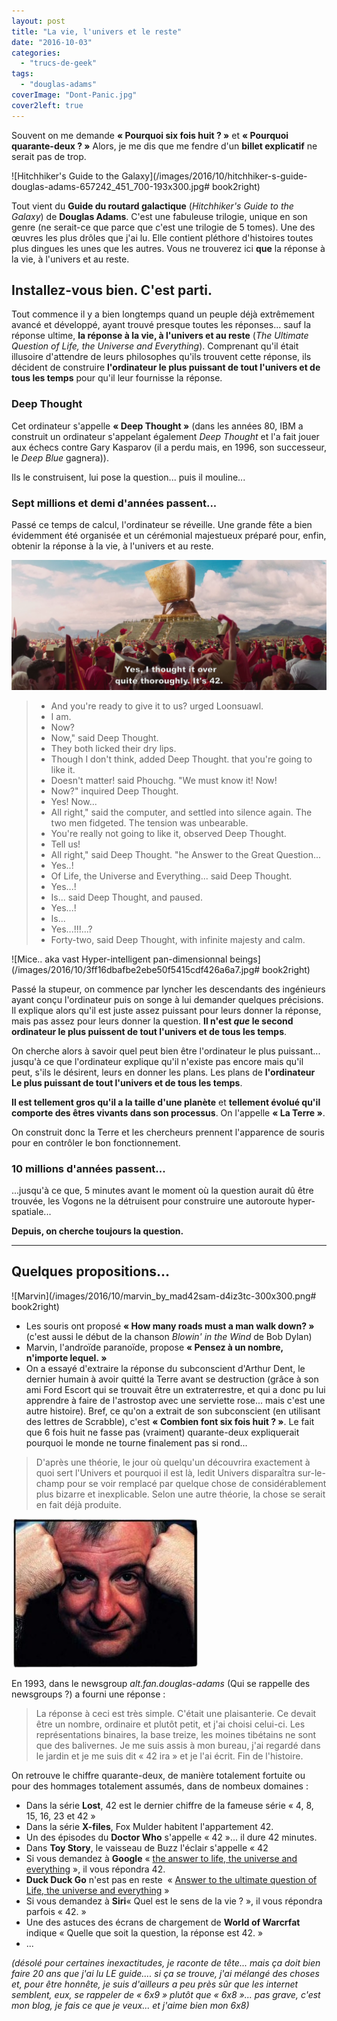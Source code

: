 ```yaml
---
layout: post
title: "La vie, l'univers et le reste"
date: "2016-10-03"
categories: 
  - "trucs-de-geek"
tags: 
  - "douglas-adams"
coverImage: "Dont-Panic.jpg"
cover2left: true
---
```


Souvent on me demande **« Pourquoi six fois huit ? »** et **« Pourquoi quarante-deux ? »** Alors, je me dis que me fendre d'un **billet explicatif** ne serait pas de trop.

![Hitchhiker's Guide to the Galaxy](/images/2016/10/hitchhiker-s-guide-douglas-adams-657242_451_700-193x300.jpg# book2right)

Tout vient du **Guide du routard galactique** (_Hitchhiker's Guide to the Galaxy_) de **Douglas Adams**. C'est une fabuleuse trilogie, unique en son genre (ne serait-ce que parce que c'est une trilogie de 5 tomes). Une des œuvres les plus drôles que j'ai lu. Elle contient pléthore d'histoires toutes plus dingues les unes que les autres. Vous ne trouverez ici **que** la réponse à la vie, à l'univers et au reste.

## Installez-vous bien. C'est parti.

Tout commence il y a bien longtemps quand un peuple déjà extrêmement avancé et développé, ayant trouvé presque toutes les réponses... sauf la réponse ultime, **la réponse à la vie, à l'univers et au reste** (_The Ultimate Question of Life, the Universe and Everything_). Comprenant qu'il était illusoire d'attendre de leurs philosophes qu'ils trouvent cette réponse, ils décident de construire **l'ordinateur le plus puissant de tout l'univers et de tous les temps** pour qu'il leur fournisse la réponse.

### Deep Thought

Cet ordinateur s'appelle **« Deep Thought »** (dans les années 80, IBM a construit un ordinateur s'appelant également _Deep Thought_ et l'a fait jouer aux échecs contre Gary Kasparov (il a perdu mais, en 1996, son successeur, le _Deep Blue_ gagnera)).

Ils le construisent, lui pose la question... puis il mouline...

### Sept millions et demi d'années passent...

Passé ce temps de calcul, l'ordinateur se réveille. Une grande fête a bien évidemment été organisée et un cérémonial majestueux préparé pour, enfin, obtenir la réponse à la vie, à l'univers et au reste.

![Deep Thought](/images/2016/10/vlcsnap-2011-01-17-16h21m27s224-1024x422-1024x422.png)

<blockquote class="citation" lang="en">
	<ul>
<li>And you're ready to give it to us? urged Loonsuawl.</li>
<li>I am.</li>
<li>Now?</li>
<li>Now," said Deep Thought.</li>
<li>They both licked their dry lips.</li>
<li>Though I don't think, added Deep Thought. that you're going to like it.</li>
<li>Doesn't matter! said Phouchg. "We must know it! Now!</li>
<li>Now?" inquired Deep Thought.</li>
<li>Yes! Now...</li>
<li>All right," said the computer, and settled into silence again. The two men fidgeted. The tension was unbearable.</li>
<li>You're really not going to like it, observed Deep Thought.</li>
<li>Tell us!</li>
<li>All right," said Deep Thought. "he Answer to the Great Question...</li>
<li>Yes..!</li>
<li>Of Life, the Universe and Everything... said Deep Thought.</li>
<li>Yes...!</li>
<li>Is... said Deep Thought, and paused.</li>
<li>Yes...!</li>
<li>Is...</li>
<li>Yes...!!!...?</li>
<li>Forty-two, said Deep Thought, with infinite majesty and calm.</li>
	</ul>
</blockquote>

![Mice.. aka vast Hyper-intelligent pan-dimensionnal beings](/images/2016/10/3ff16dbafbe2ebe50f5415cdf426a6a7.jpg# book2right)

Passé la stupeur, on commence par lyncher les descendants des ingénieurs ayant conçu l'ordinateur puis on songe à lui demander quelques précisions. Il explique alors qu'il est juste assez puissant pour leurs donner la réponse, mais pas assez pour leurs donner la question. **Il n'est _que_ le second ordinateur le plus puissent de tout l'univers et de tous les temps**.

On cherche alors à savoir quel peut bien être l'ordinateur le plus puissant... jusqu'à ce que l'ordinateur explique qu'il n'existe pas encore mais qu'il peut, s'ils le désirent, leurs en donner les plans. Les plans de **l'ordinateur Le plus puissant de tout l'univers et de tous les temps**.

**Il est tellement gros qu'il a la taille d'une planète** et **tellement évolué qu'il comporte des êtres vivants dans son processus**. On l'appelle **« La Terre »**.

On construit donc la Terre et les chercheurs prennent l'apparence de souris pour en contrôler le bon fonctionnement.

### 10 millions d'années passent...

...jusqu'à ce que, 5 minutes avant le moment où la question aurait dû être trouvée, les Vogons ne la détruisent pour construire une autoroute hyper-spatiale...

**Depuis, on cherche toujours la question.**

* * *

## Quelques propositions...

![Marvin](/images/2016/10/marvin_by_mad42sam-d4iz3tc-300x300.png# book2right)

- Les souris ont proposé **« How many roads must a man walk down? »** (c'est aussi le début de la chanson _Blowin' in the Wind_ de Bob Dylan)
- Marvin, l'androïde paranoïde, propose **« Pensez à un nombre, n'importe lequel. »**
- On a essayé d'extraire la réponse du subconscient d'Arthur Dent, le dernier humain à avoir quitté la Terre avant se destruction (grâce à son ami Ford Escort qui se trouvait être un extraterrestre, et qui a donc pu lui apprendre à faire de l'astrostop avec une serviette rose... mais c'est une autre histoire). Bref, ce qu'on a extrait de son subconscient (en utilisant des lettres de Scrabble), c'est **« Combien font six fois huit ? »**. Le fait que 6 fois huit ne fasse pas (vraiment) quarante-deux expliquerait pourquoi le monde ne tourne finalement pas si rond...

<blockquote class="citation">D'après une théorie, le jour où quelqu'un découvrira exactement à quoi sert l'Univers et pourquoi il est là, ledit Univers disparaîtra sur-le-champ pour se voir remplacé par quelque chose de considérablement plus bizarre et inexplicable. Selon une autre théorie, la chose se serait en fait déjà produite.</blockquote>

![Douglas Adams](/images/2016/10/AVT_Douglas-Adams_9125-300x238.jpeg)

En 1993, dans le newsgroup _alt.fan.douglas-adams_ (Qui se rappelle des newsgroups ?) a fourni une réponse :

<blockquote class="citation">La réponse à ceci est très simple. C'était une plaisanterie. Ce devait être un nombre, ordinaire et plutôt petit, et j'ai choisi celui-ci. Les représentations binaires, la base treize, les moines tibétains ne sont que des balivernes. Je me suis assis à mon bureau, j'ai regardé dans le jardin et je me suis dit « 42 ira » et je l'ai écrit. Fin de l'histoire.</blockquote>

On retrouve le chiffre quarante-deux, de manière totalement fortuite ou pour des hommages totalement assumés, dans de nombeux domaines :

- Dans la série **Lost**, 42 est le dernier chiffre de la fameuse série « 4, 8, 15, 16, 23 et 42 »
- Dans la série **X-files**, Fox Mulder habitent l'appartement 42.
- Un des épisodes du **Doctor Who** s'appelle « 42 »... il dure 42 minutes.
- Dans **Toy Story**, le vaisseau de Buzz l'éclair s'appelle « 42 
- Si vous demandez à **Google** « [the answer to life, the universe and everything](https://www.google.fr/search?q=the+answer+to+life%2C+the+universe+and+everything) », il vous répondra 42.
- **Duck Duck Go** n'est pas en reste  « [Answer to the ultimate question of Life, the universe and everything](https://duckduckgo.com/?q=Answer+to+the+ultimate+question+of+Life%2C+the+universe+and+everything) »
- Si vous demandez à **Siri**« Quel est le sens de la vie ? », il vous répondra parfois « 42. »
- Une des astuces des écrans de chargement de **World of Warcrfat** indique « Quelle que soit la question, la réponse est 42. »
- ...

_(désolé pour certaines inexactitudes, je raconte de tête... mais ça doit bien faire 20 ans que j'ai lu LE guide.... si ça se trouve, j'ai mélangé des choses et, pour être honnête, je suis d'ailleurs a peu près sûr que les internet semblent, eux, se rappeler de « 6x9 » plutôt que « 6x8 »... pas grave, c'est mon blog, je fais ce que je veux... et j'aime bien mon 6x8)_
